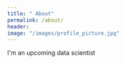 ```yaml
---
title: " About"
permalink: /about/
header:
image: "/images/profile_picture.jpg"
---
```

I'm an upcoming data scientist

